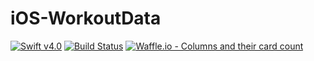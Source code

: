 # iOS-WorkoutData

[![Swift v4.0](https://img.shields.io/badge/swift-v4.0-orange.svg)](https://developer.apple.com/library/content/documentation/Swift/Conceptual/Swift_Programming_Language/index.html)
[![Build Status](https://travis-ci.org/Drwalcore/iOS-WorkoutData.svg?branch=master)](https://travis-ci.org/Drwalcore/iOS-WorkoutData)
[![Waffle.io - Columns and their card count](https://badge.waffle.io/Drwalcore/iOS-WorkoutData.svg?columns=all)](https://waffle.io/Drwalcore/iOS-WorkoutData)
